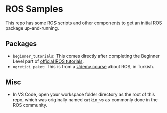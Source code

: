# ROS Samples

This repo has some ROS scripts and other components to get an initial ROS package up-and-running.


## Packages
- `beginner_tutorials`: This comes directly after completing the Beginner Level part of [official ROS tutorials](http://wiki.ros.org/ROS/Tutorials). 
- `ogretici_paket`: This is from a [Udemy course](https://www.udemy.com/course/temelden-gelismise-python-ile-uygulamali-ros-egitimi/) about ROS, in Turkish.


## Misc
- In VS Code, open your workspace folder directory as the root of this repo, which was originally named `catkin_ws` as commonly done in the ROS community. 